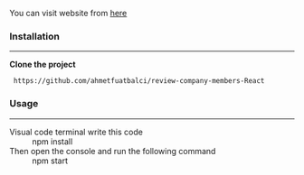 
You can visit website from [here](https://reviewcompanymembers.netlify.app/)


### Installation
___
**Clone the project**
```
 https://github.com/ahmetfuatbalci/review-company-members-React

```


### Usage
___
<dl>
  <dt>Visual code terminal write this code</dt>
  <dd>npm install</dd>

  <dt>Then open the console and run the following command</dt>
  <dd>npm start</dd>
</dl>


